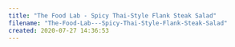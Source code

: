 ```yaml
---
title: "The Food Lab - Spicy Thai-Style Flank Steak Salad"
filename: "The-Food-Lab---Spicy-Thai-Style-Flank-Steak-Salad"
created: 2020-07-27 14:36:53
---
```

